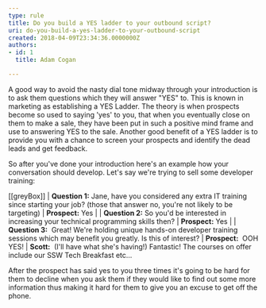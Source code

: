 ```yaml
---
type: rule
title: Do you build a YES ladder to your outbound script?
uri: do-you-build-a-yes-ladder-to-your-outbound-script
created: 2018-04-09T23:34:36.0000000Z
authors:
- id: 1
  title: Adam Cogan

---
```


A good way to avoid the nasty dial tone midway through your introduction is to ask them questions which they will answer "YES" to. This is known in marketing as establishing a YES Ladder. The theory is when prospects become so used to saying 'yes' to you, that when you eventually close on them to make a sale, they have been put in such a positive mind frame and use to answering YES to the sale. Another good benefit of a YES ladder is to provide you with a chance to screen your prospects and identify the dead leads and get feedback.
 
So after you've done your introduction here's an example how your conversation should develop. Let's say we're trying to sell some developer training:

[[greyBox]]
|   **Question 1:** Jane, have you considered any extra IT training since starting your job? (those that answer no, you're not likely to be targeting)
|  **Prospect:** Yes
| 
|  **Question 2:** So you'd be interested in increasing your technical programming skills then?
|  **Prospect:** Yes
| 
|  **Question 3:**  Great! We're holding unique hands-on developer training sessions which may benefit you greatly. Is this of interest?
|  **Prospect:**  OOH YES! 
|  **Scott:**  (I'll have what she's having!) Fantastic! The courses on offer include our SSW Tech Breakfast etc... 

After the prospect has said yes to you three times it's going to be hard for them to decline when you ask them if they would like to find out some more information thus making it hard for them to give you an excuse to get off the phone.
